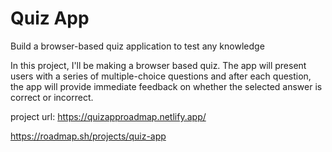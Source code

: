 # Quiz App

Build a browser-based quiz application to test any knowledge

In this project, I'll be making a browser based quiz. The app will present users with a series of multiple-choice questions and after each question, the app will provide immediate feedback on whether the selected answer is correct or incorrect.

project url: https://quizapproadmap.netlify.app/

https://roadmap.sh/projects/quiz-app
